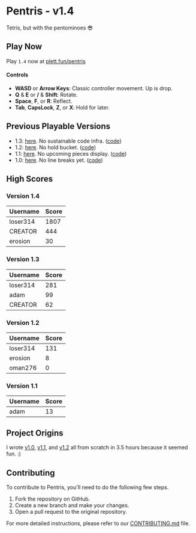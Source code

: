 # Pentris - v1.4

Tetris, but with the pentominoes 😎

## Play Now

Play `1.4` now at [plett.fun/pentris](https://plett.fun/pentris)

#### Controls

- **WASD** or **Arrow Keys**: Classic controller movement. Up is drop.
- **Q** & **E** or **/** & **Shift**: Rotate.
- **Space**, **F**, or **R**: Reflect.
- **Tab**, **CapsLock**, **Z**, or **X**: Hold for later.

## Previous Playable Versions

- 1.3: [here](https://pentris-1point3.surge.sh/). No sustainable code infra. ([code](https://github.com/plettj/pentris/tree/4a8eda8137e8ec06056809e99d8489f3997a19ce))
- 1.2: [here](https://pentris-1point2.surge.sh/). No hold bucket. ([code](https://github.com/plettj/pentris/tree/46b75d539ebfb336e849dfd46e61e3b5fcfbaa8f))
- 1.1: [here](https://pentris-1point1.surge.sh/). No upcoming pieces display. ([code](https://github.com/plettj/pentris/tree/e4f7545feb8526465906bddb37eae40118bd4753))
- 1.0: [here](https://pentris-1point0.surge.sh/). No line breaks yet. ([code](https://github.com/plettj/pentris/tree/9c35bc2137fa77395a947c0a7201c567b385bc48))

## High Scores

### Version 1.4

| Username | Score |
| -------- | ----- |
| loser314 | 1807  |
| CREATOR  | 444   |
| erosion  | 30    |

### Version 1.3

| Username | Score |
| -------- | ----- |
| loser314 | 281   |
| adam     | 99    |
| CREATOR  | 62    |

### Version 1.2

| Username | Score |
| -------- | ----- |
| loser314 | 131   |
| erosion  | 8     |
| oman276  | 0     |

### Version 1.1

| Username | Score |
| -------- | ----- |
| adam     | 13    |

## Project Origins

I wrote [v1.0](https://pentris-1point0.surge.sh/), [v1.1](https://pentris-1point1.surge.sh/), and [v1.2](https://pentris-1point2.surge.sh/) all from scratch in 3.5 hours because it seemed fun. :)

## Contributing

To contribute to Pentris, you'll need to do the following few steps.

1. Fork the repository on GitHub.
2. Create a new branch and make your changes.
3. Open a pull request to the original repository.

For more detailed instructions, please refer to our [CONTRIBUTING.md](CONTRIBUTING.md) file.
